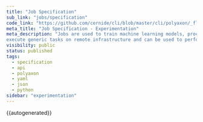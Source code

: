 ```yaml
---
title: "Job Specification"
sub_link: "jobs/specification"
code_link: "https://github.com/cernide/cli/blob/master/cli/polyaxon/_flow/run/job.py"
meta_title: "Job Specification - Experimentation"
meta_description: "Jobs are used to train machine learning models, process a dataset,
execute generic tasks on remote infrastructure and can be used to perform a variety of functions from compiling a model to running an ETL operation."
visibility: public
status: published
tags:
  - specification
  - api
  - polyaxon
  - yaml
  - json
  - python
sidebar: "experimentation"
---
```


{{autogenerated}}
